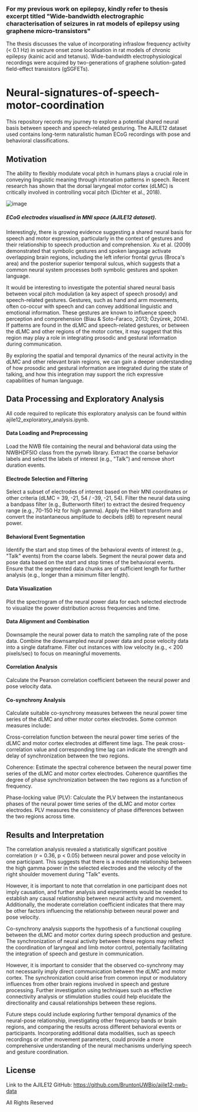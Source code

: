 ### For my previous work on epilepsy, kindly refer to thesis excerpt titled "Wide-bandwidth electrographic characterisation of seizures in rat models of epilepsy using graphene micro-transistors"

The thesis discusses the value of incorporating infraslow frequency activity (< 0.1 Hz) in seizure onset zone localisation in rat models of chronic epilepsy (kainic acid and tetanus). Wide-bandwidth electrophysiological recordings were acquired by two-generations of graphene solution-gated field-effect transistors (gSGFETs).

# Neural-signatures-of-speech-motor-coordination

This repository records my journey to explore a potential shared neural basis between speech and speech-related gesturing. The AJILE12 dataset used contains long-term naturalistic human ECoG recordings with pose and behavioral classifications. 

## Motivation

The ability to flexibly modulate vocal pitch in humans plays a crucial role in conveying linguistic meaning through intonation patterns in speech. Recent research has shown that the dorsal laryngeal motor cortex (dLMC) is critically involved in controlling vocal pitch (Dichter et al., 2018).

![image](https://github.com/user-attachments/assets/8b81804d-5f2d-455c-a835-6b38e285b9c9)
##### ECoG electrodes visualised in MNI space (AJILE12 dataset).

Interestingly, there is growing evidence suggesting a shared neural basis for speech and motor expression, particularly in the context of gestures and their relationship to speech production and comprehension. Xu et al. (2009) demonstrated that symbolic gestures and spoken language activate overlapping brain regions, including the left inferior frontal gyrus (Broca's area) and the posterior superior temporal sulcus, which suggests that a common neural system processes both symbolic gestures and spoken language. 

It would be interesting to investigate the potential shared neural basis between vocal pitch modulation (a key aspect of speech prosody) and speech-related gestures. Gestures, such as hand and arm movements, often co-occur with speech and can convey additional linguistic and emotional information. These gestures are known to influence speech perception and comprehension (Biau & Soto-Faraco, 2013; Özyürek, 2014). If patterns are found in the dLMC and speech-related gestures, or between the dLMC and other regions of the motor cortex, it may suggest that this region may play a role in integrating prosodic and gestural information during communication.

By exploring the spatial and temporal dynamics of the neural activity in the dLMC and other relevant brain regions, we can gain a deeper understanding of how prosodic and gestural information are integrated during the state of talking, and how this integration may support the rich expressive capabilities of human language.


## Data Processing and Exploratory Analysis
All code required to replicate this exploratory analysis can be found within ajile12_exploratory_analysis.ipynb.

#### Data Loading and Preprocessing

Load the NWB file containing the neural and behavioral data using the NWBHDF5IO class from the pynwb library.
Extract the coarse behavior labels and select the labels of interest (e.g., "Talk") and remove short duration events.

#### Electrode Selection and Filtering

Select a subset of electrodes of interest based on their MNI coordinates or other criteria (dLMC = 39, -21, 54 / -39, -21, 54).
Filter the neural data using a bandpass filter (e.g., Butterworth filter) to extract the desired frequency range (e.g., 70-150 Hz for high gamma).
Apply the Hilbert transform and convert the instantaneous amplitude to decibels (dB) to represent neural power.

#### Behavioral Event Segmentation

Identify the start and stop times of the behavioral events of interest (e.g., "Talk" events) from the coarse labels.
Segment the neural power data and pose data based on the start and stop times of the behavioral events.
Ensure that the segmented data chunks are of sufficient length for further analysis (e.g., longer than a minimum filter length).

#### Data Visualization

Plot the spectrogram of the neural power data for each selected electrode to visualize the power distribution across frequencies and time.

#### Data Alignment and Combination

Downsample the neural power data to match the sampling rate of the pose data.
Combine the downsampled neural power data and pose velocity data into a single dataframe.
Filter out instances with low velocity (e.g., < 200 pixels/sec) to focus on meaningful movements.

#### Correlation Analysis

Calculate the Pearson correlation coefficient between the neural power and pose velocity data.

#### Co-synchrony Analysis

Calculate suitable co-synchrony measures between the neural power time series of the dLMC and other motor cortex electrodes. Some common measures include:

Cross-correlation function between the neural power time series of the dLMC and motor cortex electrodes at different time lags. The peak cross-correlation value and corresponding time lag can indicate the strength and delay of synchronization between the two regions.

Coherence: Estimate the spectral coherence between the neural power time series of the dLMC and motor cortex electrodes. Coherence quantifies the degree of phase synchronization between the two regions as a function of frequency.

Phase-locking value (PLV): Calculate the PLV between the instantaneous phases of the neural power time series of the dLMC and motor cortex electrodes. PLV measures the consistency of phase differences between the two regions across time.



## Results and Interpretation

The correlation analysis revealed a statistically significant positive correlation (r = 0.36, p < 0.05) between neural power and pose velocity in one participant. This suggests that there is a moderate relationship between the high gamma power in the selected electrodes and the velocity of the right shoulder movement during "Talk" events.

However, it is important to note that correlation in one participant does not imply causation, and further analysis and experiments would be needed to establish any causal relationship between neural activity and movement. Additionally, the moderate correlation coefficient indicates that there may be other factors influencing the relationship between neural power and pose velocity.

Co-synchrony analysis supports the hypothesis of a functional coupling between the dLMC and motor cortex during speech production and gesture. The synchronization of neural activity between these regions may reflect the coordination of laryngeal and limb motor control, potentially facilitating the integration of speech and gesture in communication.

However, it is important to consider that the observed co-synchrony may not necessarily imply direct communication between the dLMC and motor cortex. The synchronization could arise from common input or modulatory influences from other brain regions involved in speech and gesture processing. Further investigation using techniques such as effective connectivity analysis or stimulation studies could help elucidate the directionality and causal relationships between these regions.

Future steps could include exploring further temporal dynamics of the neural-pose relationship, investigating other frequency bands or brain regions, and comparing the results across different behavioral events or participants. Incorporating additional data modalities, such as speech recordings or other movement parameters, could provide a more comprehensive understanding of the neural mechanisms underlying speech and gesture coordination.



## License

Link to the AJILE12 GitHub: https://github.com/BruntonUWBio/ajile12-nwb-data

All Rights Reserved
